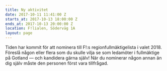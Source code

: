 ```yaml
---
title: Ny aktivitet
date: 2017-10-11 11:41:00 Z
starts_at: 2017-10-13 18:00:00 Z
ends_at: 2017-10-13 20:00:00 Z
location: F!lialen, Söderväg 1A
layout: page
---
```


Tiden har kommit för att nominera till F!:s regionfullmäktigelista i valet 2018. Föreslå någon eller flera som du skulle vilja se som ledamöter i fullmäktige på Gotland — och kandidera gärna själv! När du nominerar någon annan än dig själv måste den personen först vara tillfrågad.